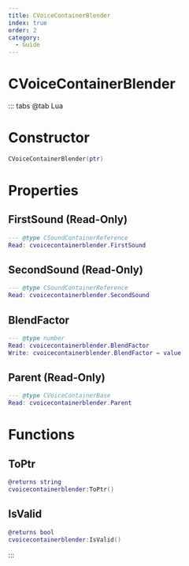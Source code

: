 ```yaml
---
title: CVoiceContainerBlender
index: true
order: 2
category:
  - Guide
---
```


# CVoiceContainerBlender

::: tabs
@tab Lua
# Constructor
```lua
CVoiceContainerBlender(ptr)
```
# Properties
## FirstSound (Read-Only)
```lua
--- @type CSoundContainerReference
Read: cvoicecontainerblender.FirstSound
```
## SecondSound (Read-Only)
```lua
--- @type CSoundContainerReference
Read: cvoicecontainerblender.SecondSound
```
## BlendFactor 
```lua
--- @type number
Read: cvoicecontainerblender.BlendFactor
Write: cvoicecontainerblender.BlendFactor = value
```
## Parent (Read-Only)
```lua
--- @type CVoiceContainerBase
Read: cvoicecontainerblender.Parent
```
# Functions
## ToPtr
```lua
@returns string
cvoicecontainerblender:ToPtr()
```
## IsValid
```lua
@returns bool
cvoicecontainerblender:IsValid()
```

:::